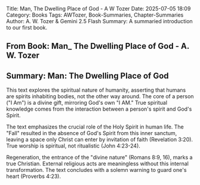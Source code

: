 Title: Man, The Dwelling Place of God - A W Tozer
Date: 2025-07-05 18:09
Category: Books
Tags: AWTozer, Book-Summaries, Chapter-Summaries
Author: A. W. Tozer & Gemini 2.5 Flash
Summary: A summaried introduction to our first book.

## From Book: Man_ The Dwelling Place of God - A. W. Tozer

## Summary: Man: The Dwelling Place of God

This text explores the spiritual nature of humanity, asserting that humans are spirits inhabiting bodies, not the other way around.  The core of a person ("I Am") is a divine gift, mirroring God's own "I AM."  True spiritual knowledge comes from the interaction between a person's spirit and God's Spirit.

The text emphasizes the crucial role of the Holy Spirit in human life.  The "Fall" resulted in the absence of God's Spirit from this inner sanctum, leaving a space only Christ can enter by invitation of faith (Revelation 3:20).  True worship is spiritual, not ritualistic (John 4:23-24).

Regeneration, the entrance of the "divine nature" (Romans 8:9, 16), marks a true Christian. External religious acts are meaningless without this internal transformation.  The text concludes with a solemn warning to guard one's heart (Proverbs 4:23).